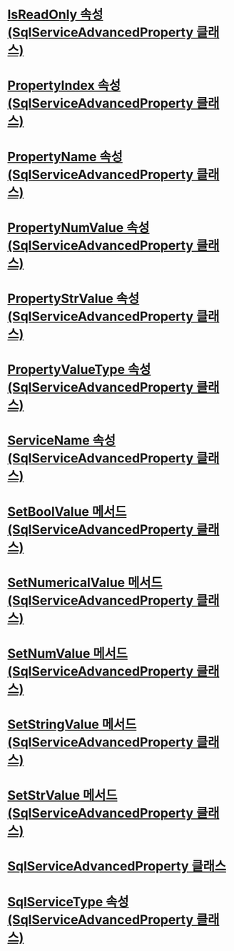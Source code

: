# [IsReadOnly 속성 (SqlServiceAdvancedProperty 클래스)](isreadonly-property-sqlserviceadvancedproperty-class.md)
# [PropertyIndex 속성 (SqlServiceAdvancedProperty 클래스)](propertyindex-property-sqlserviceadvancedproperty-class.md)
# [PropertyName 속성 (SqlServiceAdvancedProperty 클래스)](propertyname-property-sqlserviceadvancedproperty-class.md)
# [PropertyNumValue 속성 (SqlServiceAdvancedProperty 클래스)](propertynumvalue-property-sqlserviceadvancedproperty-class.md)
# [PropertyStrValue 속성 (SqlServiceAdvancedProperty 클래스)](propertystrvalue-property-sqlserviceadvancedproperty-class.md)
# [PropertyValueType 속성 (SqlServiceAdvancedProperty 클래스)](propertyvaluetype-property-sqlserviceadvancedproperty-class.md)
# [ServiceName 속성 (SqlServiceAdvancedProperty 클래스)](servicename-property-sqlserviceadvancedproperty-class.md)
# [SetBoolValue 메서드 (SqlServiceAdvancedProperty 클래스)](setboolvalue-method-sqlserviceadvancedproperty-class.md)
# [SetNumericalValue 메서드 (SqlServiceAdvancedProperty 클래스)](setnumericalvalue-method-sqlserviceadvancedproperty-class.md)
# [SetNumValue 메서드 (SqlServiceAdvancedProperty 클래스)](setnumvalue-method-sqlserviceadvancedproperty-class.md)
# [SetStringValue 메서드 (SqlServiceAdvancedProperty 클래스)](setstringvalue-method-sqlserviceadvancedproperty-class.md)
# [SetStrValue 메서드 (SqlServiceAdvancedProperty 클래스)](setstrvalue-method-sqlserviceadvancedproperty-class.md)
# [SqlServiceAdvancedProperty 클래스](sqlserviceadvancedproperty-class.md)
# [SqlServiceType 속성 (SqlServiceAdvancedProperty 클래스)](sqlservicetype-property-sqlserviceadvancedproperty-class.md)
